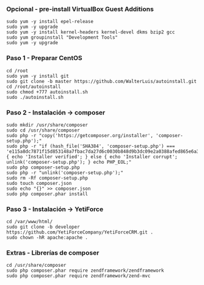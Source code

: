 ### Opcional - pre-install VirtualBox Guest Additions
    sudo yum -y install epel-release
    sudo yum -y upgrade
    sudo yum -y install kernel-headers kernel-devel dkms bzip2 gcc
    sudo yum groupinstall "Development Tools"
    sudo yum -y upgrade

### Paso 1 - Preparar CentOS
    cd /root
    sudo yum -y install git
    sudo git clone -b master https://github.com/WalterLuis/autoinstall.git
    cd /root/autoinstall
    sudo chmod +777 autoinstall.sh
    sudo ./autoinstall.sh

### Paso 2 - Instalación -> composer
    sudo mkdir /usr/share/composer
    sudo cd /usr/share/composer
    sudo php -r "copy('https://getcomposer.org/installer', 'composer-setup.php');"
    sudo php -r "if (hash_file('SHA384', 'composer-setup.php') === 'e115a8dc7871f15d853148a7fbac7da27d6c0030b848d9b3dc09e2a0388afed865e6a3d6b3c0fad45c48e2b5fc1196ae') { echo 'Installer verified'; } else { echo 'Installer corrupt'; unlink('composer-setup.php'); } echo PHP_EOL;"
    sudo php composer-setup.php
    sudo php -r "unlink('composer-setup.php');"
    sudo rm -Rf composer-setup.php
    sudo touch composer.json
    sudo echo "{}" >> composer.json
    sudo php composer.phar install
    
### Paso 3 - Instalación -> YetiForce
    cd /var/www/html/
    sudo git clone -b developer https://github.com/YetiForceCompany/YetiForceCRM.git .
    sudo chown -hR apache:apache .
    

### Extras - Librerías de composer
    cd /usr/share/composer
    sudo php composer.phar require zendframework/zendframework
    sudo php composer.phar require zendframework/zend-mvc
